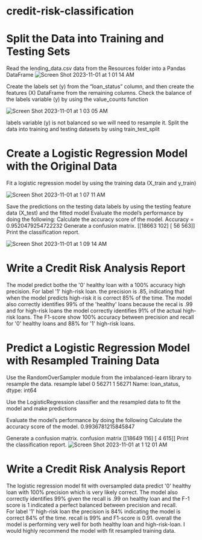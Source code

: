 # credit-risk-classification

# Split the Data into Training and Testing Sets
Read the lending_data.csv data from the Resources folder into a Pandas DataFrame
![Screen Shot 2023-11-01 at 1 01 14 AM](https://github.com/leedthanh/credit-risk-classification/assets/135544908/63d631f6-fb49-46de-98dc-b2dd844b9a11)

Create the labels set (y) from the “loan_status” column, and then create the features (X) DataFrame from the remaining columns.
Check the balance of the labels variable (y) by using the value_counts function

![Screen Shot 2023-11-01 at 1 03 05 AM](https://github.com/leedthanh/credit-risk-classification/assets/135544908/996c81b8-9fa6-4b42-b471-55679b34ca83)

labels variable (y) is not balanced so we will need to resample it.
Split the data into training and testing datasets by using train_test_split

# Create a Logistic Regression Model with the Original Data
Fit a logistic regression model by using the training data (X_train and y_train)

![Screen Shot 2023-11-01 at 1 07 11 AM](https://github.com/leedthanh/credit-risk-classification/assets/135544908/e72d7f72-e13f-4eee-8e72-dba96e921eb2)

Save the predictions on the testing data labels by using the testing feature data (X_test) and the fitted model
Evaluate the model’s performance by doing the following:
Calculate the accuracy score of the model.
Accuracy =  0.9520479254722232
Generate a confusion matrix.
[[18663   102]
 [   56   563]]
Print the classification report.

![Screen Shot 2023-11-01 at 1 09 14 AM](https://github.com/leedthanh/credit-risk-classification/assets/135544908/54cd7211-34a7-4001-98e7-f7a623328d32)

# Write a Credit Risk Analysis Report
The model predict bothe the '0' healthy loan with a 100% accuracy high precision. For label '1' high-risk loan. the precision is .85, indicating that when the model predicts high-risk it is correct 85% of the time. The model also correctly identifies 99% of the 'healthy' loans because the recal is .99 and for high-risk loans the model correctly identifies 91% of the actual high-risk loans. The F1-score show 100% accuracy between precision and recall for '0' healthy loans and 88% for '1' high-risk loans.

# Predict a Logistic Regression Model with Resampled Training Data

Use the RandomOverSampler module from the imbalanced-learn library to resample the data.
resample label 0    56271
1    56271
Name: loan_status, dtype: int64

Use the LogisticRegression classifier and the resampled data to fit the model and make predictions

Evaluate the model’s performance by doing the following
Calculate the accuracy score of the model.
0.9936781215845847

Generate a confusion matrix.
confusion matrix [[18649   116]
 [    4   615]]
Print the classification report.
![Screen Shot 2023-11-01 at 1 12 01 AM](https://github.com/leedthanh/credit-risk-classification/assets/135544908/96de6d70-bf9b-44a5-9797-6fe9f040e118)

# Write a Credit Risk Analysis Report
The logistic regression model fit with oversampled data predict '0' healthy loan with 100% precision which is very likely correct.  The model also correctly identifies 99% given the recall is .99 on healthy loan and the F-1 score is 1 indicated a perfect balanced between precision and recall.  
For label '1' high-risk loan the precision is 84% indicating the model is correct 84% of the time.  recall is 99% and F1-score is 0.91.  overall the model is performing very well for both healthy loan and high-risk-loan.  I would highly recommend the model with fit resampled training data.

